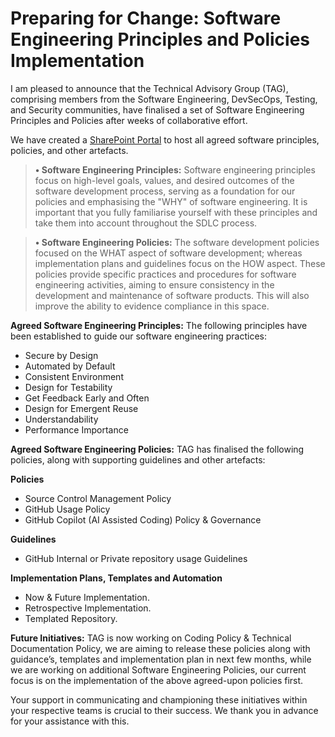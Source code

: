 # <h1> Preparing for Change: Software Engineering Principles and Policies Implementation

I am pleased to announce that the Technical Advisory Group (TAG), comprising members from the Software Engineering, DevSecOps, Testing, and Security communities, have finalised a set of Software Engineering Principles and Policies after weeks of collaborative effort. 

We have created a [SharePoint Portal](https://officenationalstatistics.sharepoint.com/:u:/r/sites/ONS_DDaT_Communities/SitePages/SE%20-%20Principles,%20Policies,%20Guidelines%20%26%20more.aspx?csf=1&web=1&share=EQI8qpmdcZ1MvVA__6yKAtgBkWCMhU-pty-SBeAs1KVAEQ&e=Pfll6j) to host all agreed software principles, policies, and other artefacts.

> __•	Software Engineering Principles:__ Software engineering principles focus on high-level goals, values, and desired outcomes of the software development process, serving as a foundation for our policies and emphasising the "WHY" of software engineering. It is important that you fully familiarise yourself with these principles and take them into account throughout the SDLC process.

> __•	Software Engineering Policies:__ The software development policies focused on the WHAT aspect of software development; whereas implementation plans and guidelines focus on the HOW aspect. These policies provide specific practices and procedures for software engineering activities, aiming to ensure consistency in the development and maintenance of software products.  This will also improve the ability to evidence compliance in this space. 

__Agreed Software Engineering Principles:__ The following principles have been established to guide our software engineering practices:
- Secure by Design
- Automated by Default
- Consistent Environment
- Design for Testability
- Get Feedback Early and Often
- Design for Emergent Reuse
- Understandability
- Performance Importance

__Agreed Software Engineering Policies:__ TAG has finalised the following policies, along with supporting guidelines and other artefacts:

__Policies__
- Source Control Management Policy
- GitHub Usage Policy
- GitHub Copilot (AI Assisted Coding) Policy & Governance  

__Guidelines__
- GitHub Internal or Private repository usage Guidelines

__Implementation Plans, Templates and Automation__
-	Now & Future Implementation.
-	Retrospective Implementation.
-	Templated Repository.

__Future Initiatives:__ TAG is now working on Coding Policy & Technical Documentation Policy, we are aiming to release these policies along with guidance’s, templates and implementation plan in next few months, while we are working on additional Software Engineering Policies, our current focus is on the implementation of the above agreed-upon policies first.

Your support in communicating and championing these initiatives within your respective teams is crucial to their success. We thank you in advance for your assistance with this. 
